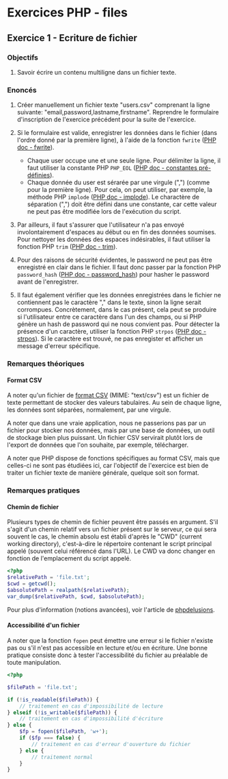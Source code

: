 # Exercices PHP - files

## Exercice 1 - Ecriture de fichier

### Objectifs

 1. Savoir écrire un contenu multiligne dans un fichier texte.

### Enoncés

 1. Créer manuellement un fichier texte "users.csv" comprenant la ligne suivante: "email,password,lastname,firstname". Reprendre le formulaire d'inscription de l'exercice précédent pour la suite de l'exercice.

 2. Si le formulaire est valide, enregistrer les données dans le fichier (dans l'ordre donné par la première ligne), à l'aide de la fonction `fwrite` ([PHP doc - fwrite](https://www.php.net/manual/fr/function.fwrite.php)). 
    - Chaque user occupe une et une seule ligne. Pour délimiter la ligne, il faut utiliser la constante PHP `PHP_EOL` ([PHP doc - constantes pré-définies](https://www.php.net/manual/fr/reserved.constants.php)).
    - Chaque donnée du user est sérarée par une virgule (",") (comme pour la première ligne). Pour cela, on peut utiliser, par exemple, la méthode PHP `implode` ([PHP doc - implode](https://www.php.net/manual/fr/function.implode.php)). Le charactère de séparation (",") doit être défini dans une constante, car cette valeur ne peut pas être modifiée lors de l'exécution du script.
  
 3. Par ailleurs, il faut s'assurer que l'utilisateur n'a pas envoyé involontairement d'espaces au début ou en fin des données soumises. Pour nettoyer les données des espaces indésirables, il faut utiliser la fonction PHP `trim` ([PHP doc - trim](https://www.php.net/manual/fr/function.trim.php)).

 4. Pour des raisons de sécurité évidentes, le password ne peut pas être enregistré en clair dans le fichier. Il faut donc passer par la fonction PHP `password_hash` ([PHP doc - password_hash](https://www.php.net/manual/fr/function.password-hash.php)) pour hasher le password avant de l'enregistrer.

 5. Il faut également vérifier que les données enregistrées dans le fichier ne contiennent pas le caractère "," dans le texte, sinon la ligne serait corrompues. Concrètement, dans le cas présent, cela peut se produire si l'utilisateur entre ce caractère dans l'un des champs, ou si PHP génère un hash de password qui ne nous convient pas. Pour détecter la présence d'un caractère, utiliser la fonction PHP `strpos` ([PHP doc - strpos](https://www.php.net/manual/fr/function.strpos.php)). Si le caractère est trouvé, ne pas enregister et afficher un message d'erreur spécifique.

### Remarques théoriques

#### Format CSV

A noter qu'un fichier de [format CSV](https://fr.wikipedia.org/wiki/Comma-separated_values) (MIME: "text/csv") est un fichier de texte permettant de stocker des valeurs tabulaires. Au sein de chaque ligne, les données sont séparées, normalement, par une virgule.

A noter que dans une vraie application, nous ne passerions pas par un fichier pour stocker nos données, mais par une base de données, un outil de stockage bien plus puissant. Un fichier CSV servirait plutôt lors de l'export de données que l'on souhaite, par exemple, télécharger.

A noter que PHP dispose de fonctions spécifiques au format CSV, mais que celles-ci ne sont pas étudiées ici, car l'objectif de l'exercice est bien de traiter un fichier texte de manière générale, quelque soit son format.

### Remarques pratiques

#### Chemin de fichier

Plusieurs types de chemin de fichier peuvent être passés en argument. S'il s'agit d'un chemin relatif vers un fichier présent sur le serveur, ce qui sera souvent le cas, le chemin absolu est établi d'après le "CWD" (current working directory), c'est-à-dire le répertoire contenant le script principal appelé (souvent celui référencé dans l'URL). Le CWD va donc changer en fonction de l'emplacement du script appelé.

```php
<?php
$relativePath = 'file.txt';
$cwd = getcwd();
$absolutePath = realpath($relativePath);
var_dump($relativePath, $cwd, $absolutePath);
```

Pour plus d'information (notions avancées), voir l'article de [phpdelusions](https://phpdelusions.net/articles/paths).

#### Accessibilité d'un fichier

A noter que la fonction `fopen` peut émettre une erreur si le fichier n'existe pas ou s'il n'est pas accessible en lecture et/ou en écriture. Une bonne pratique consiste donc à tester l'accessibilité du fichier au préalable de toute manipulation.

```php
<?php

$filePath = 'file.txt';

if (!is_readable($filePath)) {
    // traitement en cas d'impossibilité de lecture
} elseif (!is_writable($filePath)) {
    // traitement en cas d'impossibilité d'écriture
} else {
    $fp = fopen($filePath, 'w+');
    if ($fp === false) {
        // traitement en cas d'erreur d'ouverture du fichier
    } else {
        // traitement normal
    }
}
```
